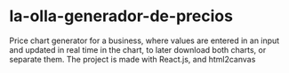 # la-olla-generador-de-precios
Price chart generator for a business, where values are entered in an input and updated in real time in the chart, to later download both charts, or separate them. The project is made with React.js, and html2canvas
